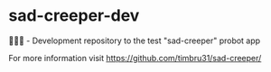 # sad-creeper-dev
🤖👮‍♀️ - Development repository to the test "sad-creeper" probot app

For more information visit https://github.com/timbru31/sad-creeper/
